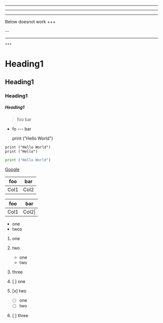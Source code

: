 ***
---
___

Below doesnot work
+++ 

--
 ***
    ***
    
# Heading1
## Heading1
### Heading1
##### Heading1

> foo
bar

- fo
--- bar

    print ("Hello World")
    
```
print ("Hello World")
print ("Hello")
```
```python
print ("Hello World")
```

[Google](https://www.google.co.in/)

|foo|bar|
|-|-|
|Col1|Col2|

|foo|bar|
|-|-|
|Col1|Col2\||

- one 
- twos 

1. one
1. two
   - one
   - two
1. three

1. [ ]  one
1. [x] two
   - [ ] one
   - [ ] two
1. [ ] three

